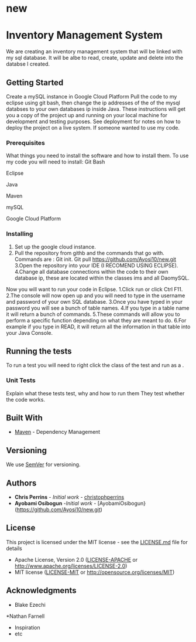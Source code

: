 # new
# Inventory Management System
We are creating an inventory management system that will be linked with my sql database. It will be albe to read, create, update and delete into the databse I created.
## Getting Started
Create a mySQL instance in Google Cloud Platform
Pull the code to my eclipse using git bash, then change the ip addresses of the of the mysql databses to your own databases ip inside Java.
These instructions will get you a copy of the project up and running on your local machine for development and testing purposes. See deployment for notes on how to deploy the project on a live system.
If someone wanted to use my code.
### Prerequisites
What things you need to install the software and how to install them.
To use my code you will need to install:
Git Bash

Eclipse

Java

Maven

mySQL

Google Cloud Platform

### Installing
1. Set up the google cloud instance.
2. Pull the repository from githb and the commands that go with.
Commands are :
Git init.
Git pull https://github.com/Ayosi10/new.git
3.Open the repository into your IDE (I RECOMEND USING ECLIPSE).
4.Change all database connections within the code to their own database ip, these are located within the classes ims and all DaomySQL.

Now you will want to run your code in Eclipse.
1.Click run or  click Ctrl F11.
2.The console will now open up  and you will need to type in the username and password of your own SQL database.
3.Once you have typed in your password you will see a bunch of table names.
4.If you type in a table name it will return a bunch of commands.
5.These commands will allow you to perform a specific function depending on what they are meant to do.
6.For example if you type in READ, it will return all the information in that table into your Java Console.

## Running the tests
To run a test you will need to right click the class of the test and run as a .
### Unit Tests
Explain what these tests test, why and how to run them
They test whether the code works.

## Built With
* [Maven](https://maven.apache.org/) - Dependency Management
## Versioning
We use [SemVer](http://semver.org/) for versioning.
## Authors
* **Chris Perrins** - *Initial work* - [christophperrins](https://github.com/christophperrins)
* **Ayobami Osibogun** -*Initial work* - [AyobamiOsibogun}(https://github.com/Ayosi10/new.git)
## License
This project is licensed under the MIT license - see the [LICENSE.md](LICENSE.md) file for details
 * Apache License, Version 2.0
   ([LICENSE-APACHE](LICENSE-APACHE) or http://www.apache.org/licenses/LICENSE-2.0)
 * MIT license
   ([LICENSE-MIT](LICENSE-MIT) or http://opensource.org/licenses/MIT)
## Acknowledgments
* Blake Ezechi

*Nathan Farnell
* Inspiration
* etc
